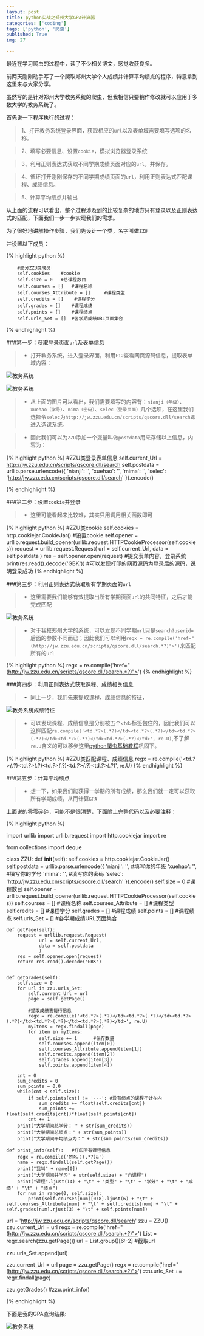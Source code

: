 ```yaml
---
layout: post
title: python实战之郑州大学GPA计算器
categories: ['coding']
tags: ['python', '爬虫']
published: True
img: 27

---
```


最近在学习爬虫的过程中，读了不少相关博文，感觉收获良多。

前两天刚刚动手写了一个爬取郑州大学个人成绩并计算平均绩点的程序，特意拿到这里来与大家分享。

虽然写的是针对郑州大学教务系统的爬虫，但我相信只要稍作修改就可以应用于多数大学的教务系统了。

首先说一下程序执行的过程：

> 1、打开教务系统登录界面，获取相应的`url`以及表单域需要填写选项的名称。

> 2、填写必要信息、设置`cookie`，模拟浏览器登录系统

> 3、利用正则表达式获取不同学期成绩页面对应的`url`，并保存。

> 4、循环打开刚刚保存的不同学期成绩页面的`url`，利用正则表达式匹配课程、成绩信息。

> 5、计算平均绩点并输出

从上面的流程可以看出，整个过程涉及到的比较复杂的地方只有登录以及正则表达式的匹配，下面我们一步一步实现我们的需求。

为了很好地讲解操作步骤，我们先设计一个类，名字叫做`ZZU`

并设置以下成员：

{% highlight python %}
		
		#部分ZZU类成员
		self.cookies 	#cookie
		self.size = 0   #总课程数目
		self.courses = []   #课程名称
		self.courses_Attribute = []     #课程类型
		self.credits = []    #课程学分
		self.grades = []    #课程成绩
		self.points = []    #课程绩点
		self.urls_Set = []  #各学期成绩URL页面集合
{% endhighlight %}

###第一步：获取登录页面`url`及表单信息

> - 打开教务系统，进入登录界面，利用`F12`查看网页源码信息，提取表单域内容：

![教务系统](http://7xlnl2.com1.z0.glb.clouddn.com/post27-教务1.png)

![教务系统](http://7xlnl2.com1.z0.glb.clouddn.com/post27-教务2.png)

> - 从上面的图片可以看出，我们需要填写的内容有：`nianji（年级）`、`xuehao（学号）`、`mima（密码）`、`selec（登录页面）`几个选项，在这里我们选择令`selec`为`http://jw.zzu.edu.cn/scripts/qscore.dll/search`即进入选课系统。

> - 因此我们可以为`ZZU`添加一个变量叫做`postdata`用来存储以上信息，内容为：

{% highlight python %}
	#ZZU类登录表单信息
	self.current_Url = http://jw.zzu.edu.cn/scripts/qscore.dll/search
	self.postdata = urllib.parse.urlencode({
            'nianji': '',
            'xuehao': '',
            'mima': '',
            'selec': 'http://jw.zzu.edu.cn/scripts/qscore.dll/search'
        }).encode()

{% endhighlight %}

###第二步：设置`cookie`并登录

> - 这里可能看起来比较难，其实只用调用相关函数即可

{% highlight python %}
	#ZZU类cookie
	self.cookies = http.cookiejar.CookieJar()	#设置cookie
	self.opener = urllib.request.build_opener(urllib.request.HTTPCookieProcessor(self.cookies))
	request = urllib.request.Request(
        url = self.current_Url,
        data = self.postdata
    )
    res = self.opener.open(request)	#提交表单内容，登录系统
    print(res.read().decode('GBK'))	#可以发现打印的网页源码为登录后的源码，说明登录成功
{% endhighlight %}

###第三步：利用正则表达式获取所有学期页面的`url`

> - 这里需要我们能够有效提取出所有学期页面`url`的共同特征，之后才能完成匹配

![教务系统](http://7xlnl2.com1.z0.glb.clouddn.com/post27-教务3.png)

> - 对于我校郑州大学的系统，可以发现不同学期`url`只是`search?userid=`后面的参数不同而已；因此我们可以利用`regx = re.compile('href="(http://jw.zzu.edu.cn/scripts/qscore.dll/search.*?)">')`来匹配所有的`url`

{% highlight python %}
	regx = re.compile('href="(http://jw.zzu.edu.cn/scripts/qscore.dll/search.*?)">')
{% endhighlight %}

###第四步：利用正则表达式获取课程、成绩相关信息

> - 同上一步，我们先来提取课程、成绩信息的特征，

![教务系统成绩特征](http://7xlnl2.com1.z0.glb.clouddn.com/post27-教务4.png)

> - 可以发现课程、成绩信息是分别被五个`<td>`标签包住的，因此我们可以这样匹配`re.compile('<td.*?>(.*?)</td><td.*?>(.*?)</td><td.*?>(.*?)</td><td.*?>(.*?)</td><td.*?>(.*?)</td>', re.U)`,不了解`re.U`含义的可以移步这里[python爬虫基础教程](http://blog.yinwoods.com/coding/python%E7%88%AC%E8%99%AB%E5%9F%BA%E7%A1%80%E6%95%99%E7%A8%8B.html)巩固下。

{% highlight python %}
	#ZZU类匹配课程、成绩信息
	regx = re.compile('<td.*?>(.*?)</td><td.*?>(.*?)</td><td.*?>(.*?)</td><td.*?>(.*?)</td><td.*?>(.*?)</td>', re.U)
{% endhighlight %}

###第五步：计算平均绩点

> - 想一下，如果我们能获得一学期的所有成绩，那么我们就一定可以获取所有学期成绩，从而计算`GPA`

上面说的零零碎碎，可能不是很清楚，下面附上完整代码以及必要注释：

{% highlight python %}

import urllib
import urllib.request
import http.cookiejar
import re

from collections import deque

class ZZU:
    def __init__(self):
        self.cookies = http.cookiejar.CookieJar()
        self.postdata = urllib.parse.urlencode({
            'nianji': '',    #填写你的年级
            'xuehao': '',    #填写你的学号
            'mima': '',      #填写你的密码
            'selec': 'http://jw.zzu.edu.cn/scripts/qscore.dll/search'
            }).encode()
        self.size = 0   #课程数目
        self.opener = urllib.request.build_opener(urllib.request.HTTPCookieProcessor(self.cookies))
        self.courses = []   #课程名称
        self.courses_Attribute = []     #课程类型
        self.credits = []    #课程学分
        self.grades = []    #课程成绩
        self.points = []    #课程绩点
        self.urls_Set = []  #各学期成绩URL页面集合


    def getPage(self):
        request = urllib.request.Request(
                url = self.current_Url,
                data = self.postdata
                )
        res = self.opener.open(request)
        return res.read().decode('GBK')


    def getGrades(self):
        self.size = 0
        for url in zzu.urls_Set:
            self.current_Url = url
            page = self.getPage()

            #提取成绩表每行信息
            regx = re.compile('<td.*?>(.*?)</td><td.*?>(.*?)</td><td.*?>(.*?)</td><td.*?>(.*?)</td><td.*?>(.*?)</td>', re.U)
            myItems = regx.findall(page)
            for item in myItems:
                self.size += 1      #保存数量
                self.courses.append(item[0])
                self.courses_Attribute.append(item[1])
                self.credits.append(item[2])
                self.grades.append(item[3])
                self.points.append(item[4])

        cnt = 0
        sum_credits = 0
        sum_points = 0.0
        while(cnt < self.size):
            if self.points[cnt] != '---': #没有绩点的课程不计在内
                sum_credits += float(self.credits[cnt])
                sum_points += float(self.credits[cnt])*float(self.points[cnt])
            cnt += 1
        print("大学期间总学分： " + str(sum_credits))
        print("大学期间总绩点：" + str(sum_points))
        print("大学期间平均绩点为：" + str(sum_points/sum_credits))

    def print_info(self):   #打印所有课程信息
        regx = re.compile('姓名：(.*?)&')
        name = regx.findall(self.getPage())
        print("我叫" + name[0])
        print("大学期间共学习" + str(self.size) + "门课程")
        print("课程".ljust(14) + "\t" + "类型" + "\t" + "学分" + "\t" + "成绩" + "\t" + "绩点")
        for num in range(0, self.size):
            print(self.courses[num][0:8].ljust(6) + "\t" + self.courses_Attribute[num] + "\t" + self.credits[num] + "\t" + self.grades[num].rjust(3) + "\t" + self.points[num])


url = 'http://jw.zzu.edu.cn/scripts/qscore.dll/search'
zzu = ZZU()
zzu.current_Url = url
regx = re.compile('href="(http://jw.zzu.edu.cn/scripts/qscore.dll/search.*?)">')
List = regx.search(zzu.getPage())
url = List.group()[6:-2] #截取url

zzu.urls_Set.append(url)

zzu.current_Url = url
page = zzu.getPage()
regx = re.compile('href="(http://jw.zzu.edu.cn/scripts/qscore.dll/search.*?)">')
zzu.urls_Set += regx.findall(page)

zzu.getGrades()
#zzu.print_info()


{% endhighlight %}

下面是我的GPA查询结果:

![教务系统](http://7xlnl2.com1.z0.glb.clouddn.com/post27-教务5.png)